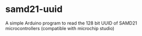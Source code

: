 # samd21-uuid
A simple Arduino program to read the 128 bit UUID of SAMD21 microcontrollers (compatible with microchip studio)
